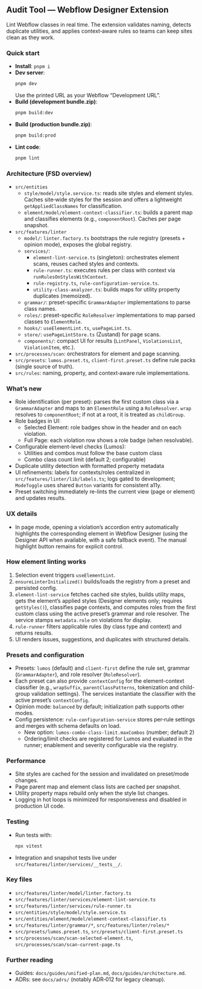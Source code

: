 ## Audit Tool — Webflow Designer Extension

Lint Webflow classes in real time. The extension validates naming, detects duplicate utilities, and applies context‑aware rules so teams can keep sites clean as they work.

### Quick start

- **Install**: `pnpm i`
- **Dev server**:
  ```bash
  pnpm dev
  ```
  Use the printed URL as your Webflow “Development URL”.
- **Build (development bundle.zip)**:
  ```bash
  pnpm build:dev
  ```
- **Build (production bundle.zip)**:
  ```bash
  pnpm build:prod
  ```
- **Lint code**:
  ```bash
  pnpm lint
  ```

### Architecture (FSD overview)

- `src/entities`
  - `style/model/style.service.ts`: reads site styles and element styles. Caches site‑wide styles for the session and offers a lightweight `getAppliedClassNames` for classification.
  - `element/model/element-context-classifier.ts`: builds a parent map and classifies elements (e.g., `componentRoot`). Caches per page snapshot.
- `src/features/linter`
  - `model/`: `linter.factory.ts` bootstraps the rule registry (presets + opinion mode), exposes the global registry.
  - `services/`:
    - `element-lint-service.ts` (singleton): orchestrates element scans, reuses cached styles and contexts.
    - `rule-runner.ts`: executes rules per class with context via `runRulesOnStylesWithContext`.
    - `rule-registry.ts`, `rule-configuration-service.ts`.
    - `utility-class-analyzer.ts`: builds maps for utility property duplicates (memoized).
  - `grammar/`: preset-specific `GrammarAdapter` implementations to parse class names.
  - `roles/`: preset-specific `RoleResolver` implementations to map parsed classes to `ElementRole`.
  - `hooks/`: `useElementLint.ts`, `usePageLint.ts`.
  - `store/`: `usePageLintStore.ts` (Zustand) for page scans.
  - `components/`: compact UI for results (`LintPanel`, `ViolationsList`, `ViolationItem`, etc.).
- `src/processes/scan`: orchestrators for element and page scanning.
- `src/presets`: `lumos.preset.ts`, `client-first.preset.ts` define rule packs (single source of truth).
- `src/rules`: naming, property, and context‑aware rule implementations.

### What’s new

- Role identification (per preset): parses the first custom class via a `GrammarAdapter` and maps to an `ElementRole` using a `RoleResolver`. `wrap` resolves to `componentRoot`; if not at a root, it is treated as `childGroup`.
- Role badges in UI:
  - Selected Element: role badges show in the header and on each violation.
  - Full Page: each violation row shows a role badge (when resolvable).
- Configurable element-level checks (Lumos):
  - Utilities and combos must follow the base custom class
  - Combo class count limit (default 2; configurable)
- Duplicate utility detection with formatted property metadata
- UI refinements: labels for contexts/roles centralized in `src/features/linter/lib/labels.ts`; logs gated to development; `ModeToggle` uses shared `Button` variants for consistent a11y.
- Preset switching immediately re-lints the current view (page or element) and updates results.

### UX details

- In page mode, opening a violation’s accordion entry automatically highlights the corresponding element in Webflow Designer (using the Designer API when available, with a safe fallback event). The manual highlight button remains for explicit control.

### How element linting works

1. Selection event triggers `useElementLint`.
2. `ensureLinterInitialized()` builds/loads the registry from a preset and persisted config.
3. `element-lint-service` fetches cached site styles, builds utility maps, gets the element’s applied styles (Designer elements only; requires `getStyles()`), classifies page contexts, and computes roles from the first custom class using the active preset’s grammar and role resolver. The service stamps `metadata.role` on violations for display.
4. `rule-runner` filters applicable rules (by class type and context) and returns results.
5. UI renders issues, suggestions, and duplicates with structured details.

### Presets and configuration

- Presets: `lumos` (default) and `client-first` define the rule set, grammar (`GrammarAdapter`), and role resolver (`RoleResolver`).
- Each preset can also provide `contextConfig` for the element-context classifier (e.g., `wrapSuffix`, `parentClassPatterns`, tokenization and child-group validation settings). The services instantiate the classifier with the active preset’s `contextConfig`.
- Opinion mode: `balanced` by default; initialization path supports other modes.
- Config persistence: `rule-configuration-service` stores per‑rule settings and merges with schema defaults on load.
  - New option: `lumos-combo-class-limit.maxCombos` (number; default 2)
  - Ordering/limit checks are registered for Lumos and evaluated in the runner; enablement and severity configurable via the registry.

### Performance

- Site styles are cached for the session and invalidated on preset/mode changes.
- Page parent map and element class lists are cached per snapshot.
- Utility property maps rebuild only when the style list changes.
- Logging in hot loops is minimized for responsiveness and disabled in production UI code.

### Testing

- Run tests with:
  ```bash
  npx vitest
  ```
- Integration and snapshot tests live under `src/features/linter/services/__tests__/`.

### Key files

- `src/features/linter/model/linter.factory.ts`
- `src/features/linter/services/element-lint-service.ts`
- `src/features/linter/services/rule-runner.ts`
- `src/entities/style/model/style.service.ts`
- `src/entities/element/model/element-context-classifier.ts`
- `src/features/linter/grammar/*`, `src/features/linter/roles/*`
- `src/presets/lumos.preset.ts`, `src/presets/client-first.preset.ts`
- `src/processes/scan/scan-selected-element.ts`, `src/processes/scan/scan-current-page.ts`

### Further reading

- Guides: `docs/guides/unified-plan.md`, `docs/guides/architecture.md`.
- ADRs: see `docs/adrs/` (notably ADR‑012 for legacy cleanup).
